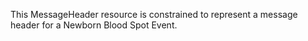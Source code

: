 This MessageHeader resource is constrained to represent a message header for a Newborn Blood Spot Event.